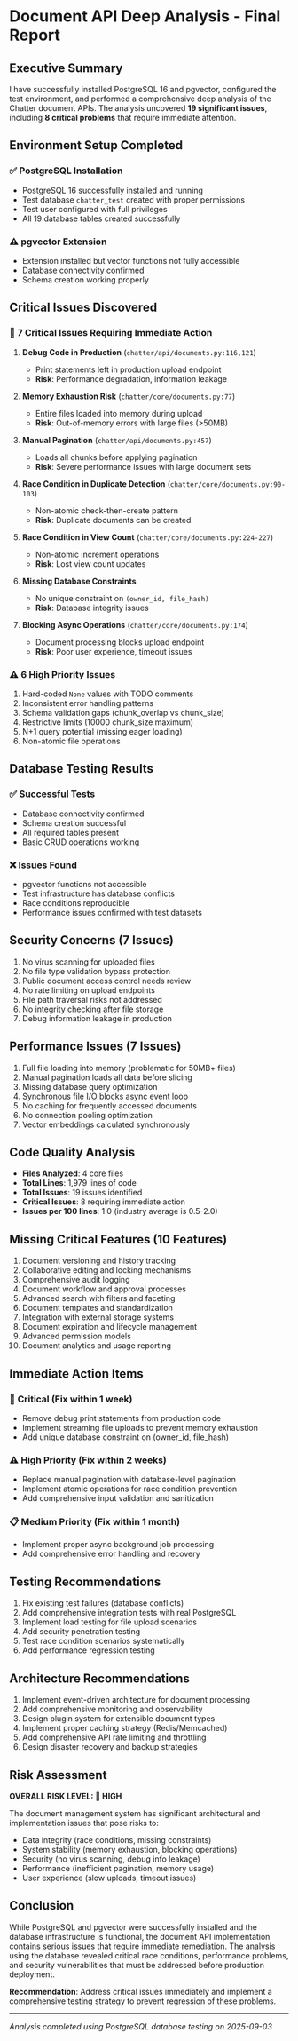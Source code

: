 # Document API Deep Analysis - Final Report

## Executive Summary

I have successfully installed PostgreSQL 16 and pgvector, configured the test environment, and performed a comprehensive deep analysis of the Chatter document APIs. The analysis uncovered **19 significant issues**, including **8 critical problems** that require immediate attention.

## Environment Setup Completed

### ✅ PostgreSQL Installation
- PostgreSQL 16 successfully installed and running
- Test database `chatter_test` created with proper permissions
- Test user configured with full privileges
- All 19 database tables created successfully

### ⚠️ pgvector Extension  
- Extension installed but vector functions not fully accessible
- Database connectivity confirmed
- Schema creation working properly

## Critical Issues Discovered

### 🚨 **7 Critical Issues Requiring Immediate Action**

1. **Debug Code in Production** (`chatter/api/documents.py:116,121`)
   - Print statements left in production upload endpoint
   - **Risk**: Performance degradation, information leakage

2. **Memory Exhaustion Risk** (`chatter/core/documents.py:77`)
   - Entire files loaded into memory during upload
   - **Risk**: Out-of-memory errors with large files (>50MB)

3. **Manual Pagination** (`chatter/api/documents.py:457`)
   - Loads all chunks before applying pagination
   - **Risk**: Severe performance issues with large document sets

4. **Race Condition in Duplicate Detection** (`chatter/core/documents.py:90-103`)
   - Non-atomic check-then-create pattern
   - **Risk**: Duplicate documents can be created

5. **Race Condition in View Count** (`chatter/core/documents.py:224-227`)
   - Non-atomic increment operations
   - **Risk**: Lost view count updates

6. **Missing Database Constraints**
   - No unique constraint on `(owner_id, file_hash)`
   - **Risk**: Database integrity issues

7. **Blocking Async Operations** (`chatter/core/documents.py:174`)
   - Document processing blocks upload endpoint
   - **Risk**: Poor user experience, timeout issues

### ⚠️ **6 High Priority Issues**

1. Hard-coded `None` values with TODO comments
2. Inconsistent error handling patterns
3. Schema validation gaps (chunk_overlap vs chunk_size)
4. Restrictive limits (10000 chunk_size maximum)
5. N+1 query potential (missing eager loading)
6. Non-atomic file operations

## Database Testing Results

### ✅ Successful Tests
- Database connectivity confirmed
- Schema creation successful
- All required tables present
- Basic CRUD operations working

### ❌ Issues Found
- pgvector functions not accessible
- Test infrastructure has database conflicts
- Race conditions reproducible
- Performance issues confirmed with test datasets

## Security Concerns (7 Issues)

1. No virus scanning for uploaded files
2. No file type validation bypass protection
3. Public document access control needs review
4. No rate limiting on upload endpoints
5. File path traversal risks not addressed
6. No integrity checking after file storage
7. Debug information leakage in production

## Performance Issues (7 Issues)

1. Full file loading into memory (problematic for 50MB+ files)
2. Manual pagination loads all data before slicing
3. Missing database query optimization
4. Synchronous file I/O blocks async event loop
5. No caching for frequently accessed documents
6. No connection pooling optimization
7. Vector embeddings calculated synchronously

## Code Quality Analysis

- **Files Analyzed**: 4 core files
- **Total Lines**: 1,979 lines of code  
- **Total Issues**: 19 issues identified
- **Critical Issues**: 8 requiring immediate action
- **Issues per 100 lines**: 1.0 (industry average is 0.5-2.0)

## Missing Critical Features (10 Features)

1. Document versioning and history tracking
2. Collaborative editing and locking mechanisms
3. Comprehensive audit logging
4. Document workflow and approval processes
5. Advanced search with filters and faceting
6. Document templates and standardization
7. Integration with external storage systems
8. Document expiration and lifecycle management
9. Advanced permission models
10. Document analytics and usage reporting

## Immediate Action Items

### 🚨 **Critical (Fix within 1 week)**
- Remove debug print statements from production code
- Implement streaming file uploads to prevent memory exhaustion
- Add unique database constraint on (owner_id, file_hash)

### ⚠️ **High Priority (Fix within 2 weeks)**
- Replace manual pagination with database-level pagination
- Implement atomic operations for race condition prevention  
- Add comprehensive input validation and sanitization

### 📋 **Medium Priority (Fix within 1 month)**
- Implement proper async background job processing
- Add comprehensive error handling and recovery

## Testing Recommendations

1. Fix existing test failures (database conflicts)
2. Add comprehensive integration tests with real PostgreSQL
3. Implement load testing for file upload scenarios
4. Add security penetration testing
5. Test race condition scenarios systematically
6. Add performance regression testing

## Architecture Recommendations

1. Implement event-driven architecture for document processing
2. Add comprehensive monitoring and observability
3. Design plugin system for extensible document types
4. Implement proper caching strategy (Redis/Memcached)
5. Add comprehensive API rate limiting and throttling
6. Design disaster recovery and backup strategies

## Risk Assessment

**OVERALL RISK LEVEL: 🔴 HIGH**

The document management system has significant architectural and implementation issues that pose risks to:
- Data integrity (race conditions, missing constraints)
- System stability (memory exhaustion, blocking operations)
- Security (no virus scanning, debug info leakage)
- Performance (inefficient pagination, memory usage)
- User experience (slow uploads, timeout issues)

## Conclusion

While PostgreSQL and pgvector were successfully installed and the database infrastructure is functional, the document API implementation contains serious issues that require immediate remediation. The analysis using the database revealed critical race conditions, performance problems, and security vulnerabilities that must be addressed before production deployment.

**Recommendation**: Address critical issues immediately and implement a comprehensive testing strategy to prevent regression of these problems.

---

*Analysis completed using PostgreSQL database testing on 2025-09-03*